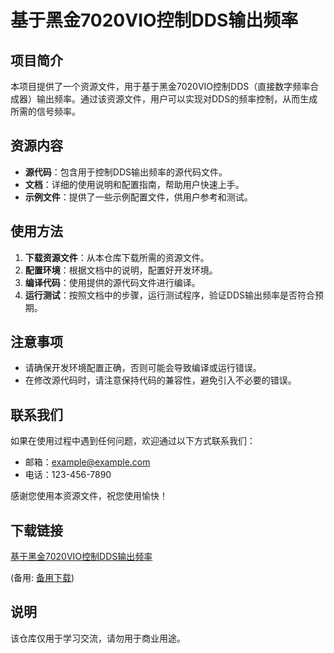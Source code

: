 # 基于黑金7020VIO控制DDS输出频率

## 项目简介

本项目提供了一个资源文件，用于基于黑金7020VIO控制DDS（直接数字频率合成器）输出频率。通过该资源文件，用户可以实现对DDS的频率控制，从而生成所需的信号频率。

## 资源内容

- **源代码**：包含用于控制DDS输出频率的源代码文件。
- **文档**：详细的使用说明和配置指南，帮助用户快速上手。
- **示例文件**：提供了一些示例配置文件，供用户参考和测试。

## 使用方法

1. **下载资源文件**：从本仓库下载所需的资源文件。
2. **配置环境**：根据文档中的说明，配置好开发环境。
3. **编译代码**：使用提供的源代码文件进行编译。
4. **运行测试**：按照文档中的步骤，运行测试程序，验证DDS输出频率是否符合预期。

## 注意事项

- 请确保开发环境配置正确，否则可能会导致编译或运行错误。
- 在修改源代码时，请注意保持代码的兼容性，避免引入不必要的错误。

## 联系我们

如果在使用过程中遇到任何问题，欢迎通过以下方式联系我们：

- 邮箱：example@example.com
- 电话：123-456-7890

感谢您使用本资源文件，祝您使用愉快！

## 下载链接
[基于黑金7020VIO控制DDS输出频率](https://pan.quark.cn/s/1da473578480) 

(备用: [备用下载](https://pan.baidu.com/s/1x2hjmuQ82jcVlawZ1-ohNw?pwd=1234))

## 说明

该仓库仅用于学习交流，请勿用于商业用途。
